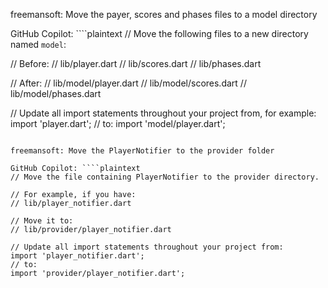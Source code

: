freemansoft: Move the payer, scores and phases files to a model directory

GitHub Copilot: ````plaintext
// Move the following files to a new directory named `model`:

// Before:
// lib/player.dart
// lib/scores.dart
// lib/phases.dart

// After:
// lib/model/player.dart
// lib/model/scores.dart
// lib/model/phases.dart

// Update all import statements throughout your project from, for example:
import 'player.dart';
// to:
import 'model/player.dart';
````

freemansoft: Move the PlayerNotifier to the provider folder

GitHub Copilot: ````plaintext
// Move the file containing PlayerNotifier to the provider directory.

// For example, if you have:
// lib/player_notifier.dart

// Move it to:
// lib/provider/player_notifier.dart

// Update all import statements throughout your project from:
import 'player_notifier.dart';
// to:
import 'provider/player_notifier.dart';
````
